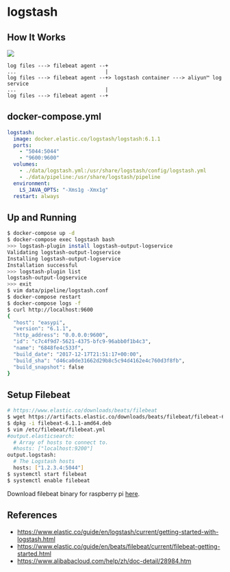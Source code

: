 logstash
========

## How It Works

![](https://www.elastic.co/assets/blt203883a0718cdc5a/filebeat-diagram.png)

```
log files ---> filebeat agent --+
...                             |
log files ---> filebeat agent --+> logstash container ---> aliyun™ log service
...                             |
log files ---> filebeat agent --+
```

## docker-compose.yml

```yaml
logstash:
  image: docker.elastic.co/logstash/logstash:6.1.1
  ports:
    - "5044:5044"
    - "9600:9600"
  volumes:
    - ./data/logstash.yml:/usr/share/logstash/config/logstash.yml
    - ./data/pipeline:/usr/share/logstash/pipeline
  environment:
    LS_JAVA_OPTS: "-Xms1g -Xmx1g"
  restart: always
```

## Up and Running

```bash
$ docker-compose up -d
$ docker-compose exec logstash bash
>>> logstash-plugin install logstash-output-logservice
Validating logstash-output-logservice
Installing logstash-output-logservice
Installation successful
>>> logstash-plugin list
logstash-output-logservice
>>> exit
$ vim data/pipeline/logstash.conf
$ docker-compose restart
$ docker-compose logs -f
$ curl http://localhost:9600
{
  "host": "easypi",
  "version": "6.1.1",
  "http_address": "0.0.0.0:9600",
  "id": "c7c4f9d7-5621-4375-bfc9-96abb0f1b4c3",
  "name": "6848fe4c533f",
  "build_date": "2017-12-17T21:51:17+00:00",
  "build_sha": "d46ca0de31662d29b8c5c94d4162e4c760d3f8fb",
  "build_snapshot": false
}
```

## Setup Filebeat

```bash
# https://www.elastic.co/downloads/beats/filebeat
$ wget https://artifacts.elastic.co/downloads/beats/filebeat/filebeat-6.1.1-amd64.deb
$ dpkg -i filebeat-6.1.1-amd64.deb
$ vim /etc/filebeat/filebeat.yml
#output.elasticsearch:
  # Array of hosts to connect to.
  #hosts: ["localhost:9200"]
output.logstash:
  # The Logstash hosts
  hosts: ["1.2.3.4:5044"]
$ systemctl start filebeat
$ systemctl enable filebeat
```

Download filebeat binary for raspberry pi [here][1].

## References

- https://www.elastic.co/guide/en/logstash/current/getting-started-with-logstash.html
- https://www.elastic.co/guide/en/beats/filebeat/current/filebeat-getting-started.html
- https://www.alibabacloud.com/help/zh/doc-detail/28984.htm

[1]: https://github.com/vimagick/rpi-bin/raw/master/bin/filebeat-6.1.1-armv7h.gz

